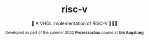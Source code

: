 <center>

# risc-v

🔬 A VHDL implementation of RISC-V 👨🏾‍💻

<small>

Developed as part of the summer 2022 **Prozessorbau** course at **Uni Augsburg**

</small>
</center>
